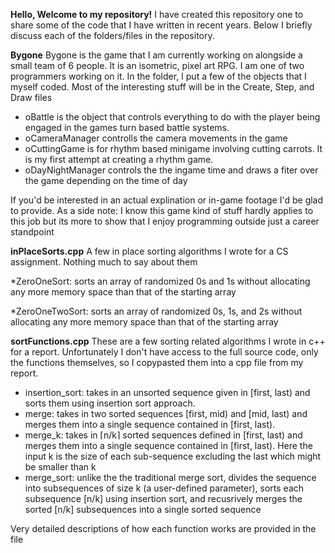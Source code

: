 **Hello, Welcome to my repository!**
I have created this repository one to share some of the code that I have written in recent years. Below I briefly discuss each of the folders/files in the repository.

**Bygone**
Bygone is the game that I am currently working on alongside a small team of 6 people. It is an isometric, pixel art RPG. I am one of two programmers working on it. In the folder, I put a few of the objects that I myself coded. 
Most of the interesting stuff will be in the Create, Step, and Draw files

* oBattle is the object that controls everything to do with the player being engaged in the games turn based battle systems.
* oCameraManager controlls the camera movements in the game
* oCuttingGame is for rhythm based minigame involving cutting carrots. It is my first attempt at creating a rhythm game.
* oDayNightManager controls the the ingame time and draws a fiter over the game depending on the time of day

If you'd be interested in an actual explination or in-game footage I'd be glad to provide.
As a side note: I know this game kind of stuff hardly applies to this job but its more to show that I enjoy programming outside just a career standpoint

**inPlaceSorts.cpp**
A few in place sorting algorithms I wrote for a CS assignment. Nothing much to say about them

*ZeroOneSort: sorts an array of randomized 0s and 1s without allocating any more memory space than that of the starting array

*ZeroOneTwoSort: sorts an array of randomized 0s, 1s, and 2s without allocating any more memory space than that of the starting array

**sortFunctions.cpp**
These are a few sorting related algorithms I wrote in c++ for a report. Unfortunately I don't have access to the full source code, only the functions themselves, so I copypasted them into a cpp file from my report.

* insertion_sort: takes in an unsorted sequence given in [first, last) and sorts them using insertion sort approach.
* merge: takes in two sorted sequences [first, mid) and [mid, last) and merges them into a single sequence contained in [first, last).
* merge_k: takes in ⌈n/k⌉ sorted sequences defined in [first, last) and merges them into a single sequence contained in
[first, last). Here the input k is the size of each sub-sequence excluding the last which might be smaller
than k
* merge_sort: unlike the the traditional merge sort, divides the sequence into subsequences of size k (a user-defined parameter), sorts each subsequence [n/k] using insertion sort, and recusrively merges the sorted [n/k] subsequences into a single sorted sequence

Very detailed descriptions of how each function works are provided in the file
